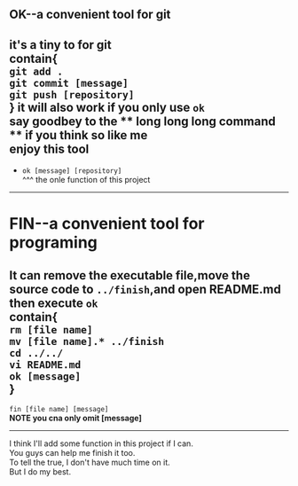 OK--a convenient tool for git
-----------------------------
it's a tiny to for git  
contain{  
	`git add .`    
	`git commit [message]`    
	`git push [repository]`   
}
it will also  work if you only use `ok`  
say goodbey to the ** long long long command ** if you think so like me  
**enjoy this tool**  
---

* `ok [message] [repository]`  
   ^^^  the onle function of this project  
---    
  
**FIN--a convenient tool for programing**  
=========================================


It can remove the executable file,move the source code to `../finish`,and open README.md then execute `ok`  
contain{  
`rm [file name]`  
`mv [file name].* ../finish`  
`cd ../../`  
`vi README.md`  
`ok [message]`  
}
---

`fin [file name] [message]`  
**NOTE you cna only omit [message]**  

---

I think I'll add some function in this project if I can.  
You guys can help me finish it too.  
To tell the true, I don't have much time on it.  
But I do my best.
